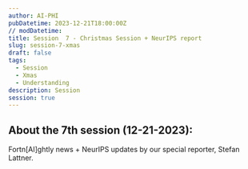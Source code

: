 ```yaml
---
author: AI-PHI
pubDatetime: 2023-12-21T18:00:00Z
// modDatetime:
title: Session  7 - Christmas Session + NeurIPS report
slug: session-7-xmas
draft: false
tags:
  - Session
  - Xmas
  - Understanding
description: Session
session: true
---
```


## About the 7th session (12-21-2023):

Fortn[AI]ghtly news + NeurIPS updates by our special reporter, Stefan Lattner.

